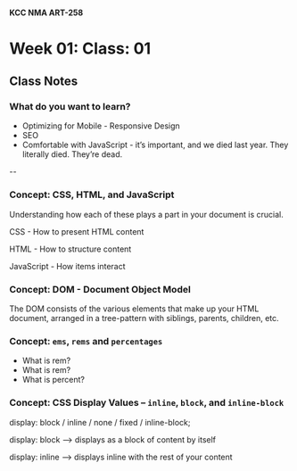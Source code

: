 #### KCC NMA ART-258
# Week 01: Class: 01

## Class Notes

### What do you want to learn?

- Optimizing for Mobile - Responsive Design
- SEO
- Comfortable with JavaScript - it’s important, and we died last year. They literally died. They’re dead.

--

### Concept: CSS, HTML, and JavaScript

Understanding how each of these plays a part in your document is crucial.

CSS - How to present HTML content

HTML - How to structure content

JavaScript - How items interact


### Concept: DOM - Document Object Model

The DOM consists of the various elements that make up your HTML document, arranged in a tree-pattern with siblings, parents, children, etc.

### Concept: `ems`, `rems` and `percentages`

- What is rem?
- What is rem?
- What is percent?

### Concept: CSS Display Values – `inline`, `block`, and `inline-block`

display: block / inline / none / fixed / inline-block;

display: block —> 
displays as a block of content by itself

display: inline —>
displays inline with the rest of your content